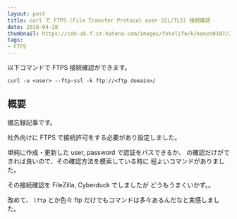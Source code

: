 ```yaml
---
layout: post
title: curl で FTPS (File Transfer Protocol over SSL/TLS) 接続確認
date: 2018-04-18
thumbnail: https://cdn-ak.f.st-hatena.com/images/fotolife/k/kenzo0107/20180418/20180418082402.png
tags:
- FTPS
---
```


以下コマンドで FTPS 接続確認ができます。

```
curl -u <user> --ftp-ssl -k ftp://<ftp domain>/
```

## 概要

備忘録記事です。

社外向けに FTPS で接続許可をする必要があり設定しました。

単純に作成・更新した user, password で認証をパスできるか、
の確認だけができれば良いので、その確認方法を模索している時に
程よいコマンドがありました。

その接続確認を FileZilla, Cyberduck でしましたが
どうもうまくいかず。。

改めて、 `lftp` とか色々 ftp だけでもコマンドは多々あるんだなと実感しました。
